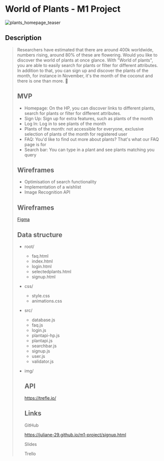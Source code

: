 # World of Plants - M1 Project

![plants_homepage_teaser](/Users/julianehuber/Desktop/m1-project/images/plants_homepage_teaser.jpg)

## Description

> Researchers have estimated that there are around 400k worldwide, numbers rising, around 80% of these are flowering. Would you like to discover the world of plants at once glance. With "World of plants", you are able to easily search for plants or filter for different attributes. In addition to that, you can sign up and discover the plants of the month, for instance in November, it's the month of the coconut and there is one than more. 🥥
>
> ## MVP
>
> - Homepage: On the HP, you can discover links to different plants, search for plants or filter for different attributes.
> - Sign Up: Sign up for extra features, such as plants of the month
> - Log In: Log in to see plants of the month
> - Plants of the month: not accessible for everyone, exclusive selection of plants of the month for registered user
> - FAQ: You'd like to find out more about plants? That's what our FAQ page is for
> - Search bar: You can type in a plant and see plants matching you query
>
> ## Wireframes
> - Optimisation of search functionality 
> - Implementation of a wishlist
> - Image Recognition API
>
> ## Wireframes
>
> [Figma](https://www.figma.com/file/FGw9K6Q10WXJMwelfTPKX9/World-of-plant?node-id=0%3A1)
>
> ## Data structure
>
> - root/
>
>   - faq.html
>   - index.html
>   - login.html
>   - selectedplants.html
>   - signup.html
>
> - css/
>
>   - style.css
>   - animations.css
>
> - src/
>
>   - database.js
>   - faq.js
>   - login.js
>   - plantapi-hp.js
>   - plantapi.js
>   - searchbar.js
>   - signup.js
>   - user.js
>   - validator.js
>
> - img/
>
>   ## API
>
>   https://trefle.io/
>
>   ## Links
>
>   GitHub
>   
>   https://juliane-29.github.io/m1-project/signup.html
>
>   Slides
>
>
>   Trello
